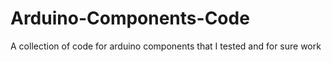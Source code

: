 # Arduino-Components-Code
A collection of code for arduino components that I tested and for sure work
